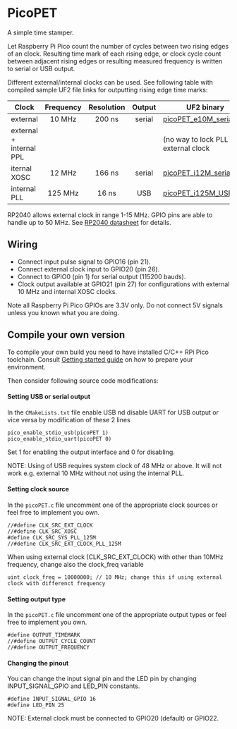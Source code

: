 # PicoPET
A simple time stamper.

Let Raspberry Pi Pico count the number of cycles between two rising edges of an clock. 
Resulting time mark of each rising edge, or clock cycle count between adjacent rising edges or resulting measured frequency is written to serial or USB output.

Different external/internal clocks can be used. See following table with compiled sample UF2 file links for outputting rising edge time marks:

| Clock | Frequency | Resolution | Output | UF2 binary |
| ----- | :-------: | :--------: | :----: | ---------- |
| external | 10 MHz | 200 ns | serial | [picoPET_e10M_serial.uf2](build/picoPET_e10M_serial.uf2) |
| external + internal PPL |  |  |  | (no way to lock PLL to external clock  |
| iternal XOSC | 12 MHz | 166 ns | serial | [picoPET_i12M_serial.uf2](build/picoPET_i12M_serial.uf2) |
| internal PLL | 125 MHz | 16 ns | USB | [picoPET_i125M_USB.uf2](build/picoPET_i125M_USB.uf2) |

RP2040 allows external clock in range 1-15 MHz. GPIO pins are able to handle up to 50 MHz. See [RP2040 datasheet](https://datasheets.raspberrypi.org/rp2040/rp2040-datasheet.pdf) for details.

## Wiring

- Connect input pulse signal to GPIO16 (pin 21).
- Connect external clock input to GPIO20 (pin 26).
- Connect to GPIO0 (pin 1) for serial output (115200 bauds).
- Clock output available at GPIO21 (pin 27) for configurations with external 10 MHz and internal XOSC clocks.

Note all Raspberry Pi Pico GPIOs are 3.3V only. Do not connect 5V signals unless you known what you are doing.

## Compile your own version
To compile your own build you need to have installed C/C++ RPi Pico toolchain. Consult [Getting started guide](https://datasheets.raspberrypi.org/pico/getting-started-with-pico.pdf) on how to prepare your environment.

Then consider following source code modifications:

#### Setting USB or serial output
In the `CMakeLists.txt` file enable USB nd disable UART for USB output or vice versa by modification of these 2 lines

```
pico_enable_stdio_usb(picoPET 1)
pico_enable_stdio_uart(picoPET 0)
```
Set 1 for enabling the output interface and 0 for disabling.

NOTE: Using of USB requires system clock of 48 MHz or above. It will not work e.g. external 10 MHz without not using the internal PLL.

#### Setting clock source
In the `picoPET.c` file uncomment one of the appropriate clock sources or feel free to implement you own.

```
//#define CLK_SRC_EXT_CLOCK
//#define CLK_SRC_XOSC
#define CLK_SRC_SYS_PLL_125M
//#define CLK_SRC_EXT_CLOCK_PLL_125M
```

When using external clock (CLK_SRC_EXT_CLOCK) with other than 10MHz frequency, change also the clock_freq variable
```
uint clock_freq = 10000000; // 10 MHz; change this if using external clock with differenct frequency
```

#### Setting output type
In the `picoPET.c` file uncomment one of the appropriate output types or feel free to implement you own.
```
#define OUTPUT_TIMEMARK
//#define OUTPUT_CYCLE_COUNT
//#define OUTPUT_FREQUENCY
```
#### Changing the pinout
You can change the input signal pin and the LED pin by changing INPUT_SIGNAL_GPIO and LED_PIN constants.

```
#define INPUT_SIGNAL_GPIO 16
#define LED_PIN 25
```

NOTE: External clock must be connected to GPIO20 (default) or GPIO22.


